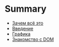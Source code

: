 # Summary

* [Зачем всё это](README.md)
* [Введение](modules/01-introduction.md)
* [Графика](modules/02-canvas.md)
* [Знакомство с DOM](modules/03-dom.md)

